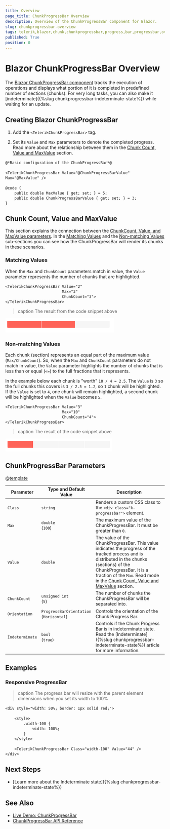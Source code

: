 ```yaml
---
title: Overview
page_title: ChunkProgressBar Overview
description: Overview of the ChunkProgressBar component for Blazor.
slug: chunkprogressbar-overview
tags: telerik,blazor,chunk,chunkprogressbar,progress,bar,progressbar,overview
published: True
position: 0
---
```


# Blazor ChunkProgressBar Overview

The <a href = "https://www.telerik.com/blazor-ui/chunkprogressbar" target = "_blank">Blazor ChunkProgressBar component</a> tracks the execution of operations and displays what portion of it is completed in predefined number of sections (chunks). For very long tasks, you can also make it [indeterminate]({%slug chunkprogressbar-indeterminate-state%}) while waiting for an update.


## Creating Blazor ChunkProgressBar

1. Add the `<TelerikChunkProgressBar>` tag.

1. Set its `Value` and `Max` parameters to denote the completed progress. Read more about the relationship between them in the [Chunk Count, Value and MaxValue](#chunk-count-value-and-maxvalue) section.

````CSHTML
@*Basic configuration of the ChunkProgressBar*@

<TelerikChunkProgressBar Value="@ChunkProgressBarValue" Max="@MaxValue" />

@code {
    public double MaxValue { get; set; } = 5;
    public double ChunkProgressBarValue { get; set; } = 3;
}
````

## Chunk Count, Value and MaxValue

This section explains the connection between the [ChunkCount, Value, and MaxValue parameters](#chunkprogressbar-parameters). In the [Matching Values](#matching-values) and the [Non-matching Values](#non-matching-values) sub-sections you can see how the ChunkProgressBar will render its chunks in these scenarios. 

### Matching Values

When the `Max` and `ChunkCount` parameters match in value, the `Value` parameter represents the number of chunks that are highlighted.

````CSHTML
<TelerikChunkProgressBar Value="2"
                         Max="3"
                         ChunkCount="3">
</TelerikChunkProgressBar>
````

>caption The result from the code snippet above

![Blazor Chunkprogressbar Matching Values Example](images/chunkprogressbar-matching-values-example.png)

### Non-matching Values

Each chunk (section) represents an equal part of the maximum value (`Max/ChunkCount`). So, when the `Max` and `ChunkCount` parameters do not match in value, the `Value` parameter highlights the number of chunks that is less than or equal (`<=`) to the full fractions that it represents.

In the example below each chunk is "worth" `10 / 4 = 2.5`. The `Value` is `3` so the full chunks this covers is `3 / 2.5 = 1.2`, so `1` chunk will be highlighted. If the `Value` is set to `4`, one chunk will remain highlighted, a second chunk will be highlighted when the `Value` becomes `5`.

````CSHTML
<TelerikChunkProgressBar Value="3"
                         Max="10"
                         ChunkCount="4">
</TelerikChunkProgressBar>
````

>caption The result of the code snippet above

![non-matching values example screenshot](images/non-matching-value-example.png)

## ChunkProgressBar Parameters

 @[template](/_contentTemplates/common/parameters-table-styles.md#table-layout)

| Parameter | Type and Default Value | Description |
| --- | --- | --- |
| `Class` | `string` | Renders a custom CSS class to the `<div class="k-progressbar">` element. |
| `Max` | `double` <br /> (`100`) | The maximum value of the ChunkProgressBar. It must be greater than `0`. |
| `Value` | `double` | The value of the ChunkProgressBar. This value indicates the progress of the tracked process and is distributed in the chunks (sections) of the ChunkProgressBar. It is a fraction of the `Max`. Read mode in the [Chunk Count, Value and MaxValue](#chunk-count-value-and-maxvalue) section. |
| `ChunkCount` | `unsigned int` <br /> (`5`) | The number of chunks the ChunkProgressBar will be separated into. |
| `Orientation` | `ProgressBarOrientation` <br /> (`Horizontal`) | Controls the orientation of the Chunk Progress Bar. |
| `Indeterminate` | `bool` <br /> (`true`) | Controls if the Chunk Progress Bar is in indeterminate state. Read the [Indeterminate]({%slug chunkprogressbar-indeterminate-state%}) article for more information. |

## Examples

### Responsive ProgressBar

>caption The progress bar will resize with the parent element dimensions when you set its width to 100%

````CSHTML
<div style="width: 50%; border: 1px solid red;">

    <style>
        .width-100 {
            width: 100%;
        }
    </style>

    <TelerikChunkProgressBar Class="width-100" Value="44" />
</div>
````

## Next Steps

* [Learn more about the Indeterminate state]({%slug chunkprogressbar-indeterminate-state%})

## See Also

* [Live Demo: ChunkProgressBar](https://demos.telerik.com/blazor-ui/chunkprogressbar/overview)
* [ChunkProgressBar API Reference](/blazor-ui/api/Telerik.Blazor.Components.TelerikChunkProgressBar)
